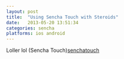 ```yaml
---
layout: post
title:  "Using Sencha Touch with Steroids"
date:   2013-05-20 13:51:34
categories: sencha
platforms: ios android
---
```


Loller lol (Sencha Touch)[senchatouch]

[senchatouch]: http://www.sencha.com/products/touch
